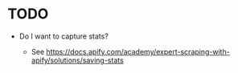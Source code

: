 # TODO

- Do I want to capture stats?

  - See https://docs.apify.com/academy/expert-scraping-with-apify/solutions/saving-stats
